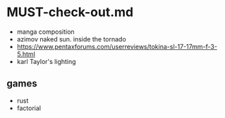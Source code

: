 # MUST-check-out.md 

- manga composition 
- azimov naked sun. 
inside the tornado
- https://www.pentaxforums.com/userreviews/tokina-sl-17-17mm-f-3-5.html 
- karl Taylor's lighting

## games 
* rust
* factorial
